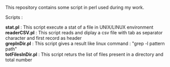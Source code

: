 This repository contains some script in perl used during my work.

Scripts :

**stat.pl** : This script execute a stat of a file in UNIX/LINUX environment  
**readerCSV.pl** : This script reads and diplay a csv file with tab as separator character and first record as header  
**grepInDir.pl** : This script gives a result like linux command : "grep -l pattern path"  
**totFilesInDir.pl** : This script returs the list of files present in a directory and total number  

